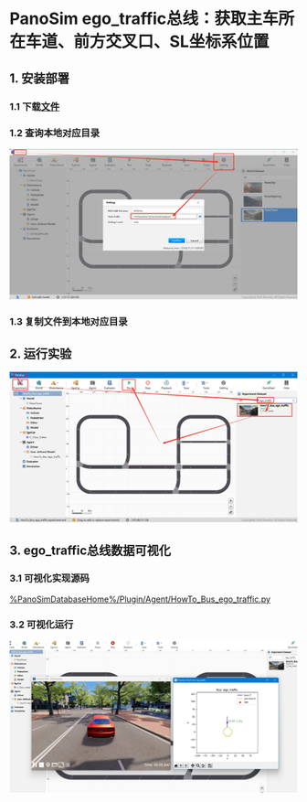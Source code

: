 # PanoSim ego_traffic总线：获取主车所在车道、前方交叉口、SL坐标系位置

## 1. 安装部署

### 1.1 下载[文件](./PanoSimDatabase)

### 1.2 查询本地对应目录
![image](../ego/docs/images/folder.jpg)

### 1.3 复制文件到本地对应目录

## 2. 运行实验
![image](docs/images/open.jpg)


## 3. ego_traffic总线数据可视化

### 3.1 可视化实现源码
[%PanoSimDatabaseHome%/Plugin/Agent/HowTo_Bus_ego_traffic.py](PanoSimDatabase/Plugin/Agent/HowTo_Bus_ego_traffic.py)

### 3.2 可视化运行
![image](docs/images/visualization.jpg)

